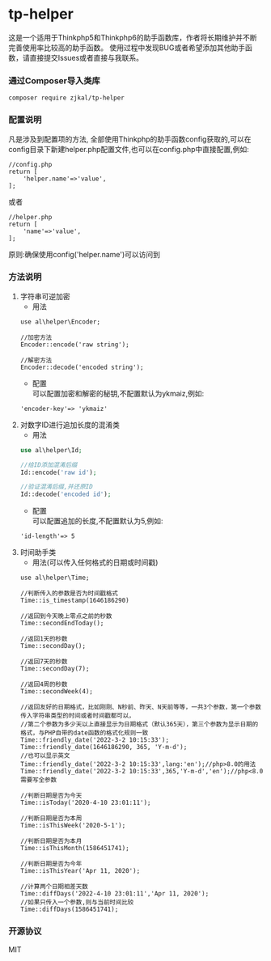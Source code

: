# tp-helper

这是一个适用于Thinkphp5和Thinkphp6的助手函数库，作者将长期维护并不断完善使用率比较高的助手函数。
使用过程中发现BUG或者希望添加其他助手函数，请直接提交Issues或者直接与我联系。

### 通过Composer导入类库

```
composer require zjkal/tp-helper
```

### 配置说明

凡是涉及到配置项的方法, 全部使用Thinkphp的助手函数config获取的,可以在config目录下新建helper.php配置文件,也可以在config.php中直接配置,例如:

```
//config.php
return [
    'helper.name'=>'value',
];
```

或者

```
//helper.php
return [
    'name'=>'value',
];
```

原则:确保使用config('helper.name')可以访问到

### 方法说明

1. 字符串可逆加密
    * 用法
    ```
    use al\helper\Encoder;
    
    //加密方法
    Encoder::encode('raw string');
    
    //解密方法
    Encoder::decode('encoded string');
    ```
    * 配置  
      可以配置加密和解密的秘钥,不配置默认为ykmaiz,例如:
    ```
    'encoder-key'=> 'ykmaiz'
    ```
2. 对数字ID进行追加长度的混淆类
    * 用法
    ```php
    use al\helper\Id;
    
    //给ID添加混淆后缀
    Id::encode('raw id');
    
    //验证混淆后缀,并还原ID
    Id::decode('encoded id');
    ```
    * 配置  
      可以配置追加的长度,不配置默认为5,例如:
    ```
    'id-length'=> 5
    ```
3. 时间助手类
    * 用法(可以传入任何格式的日期或时间戳)
    ```
    use al\helper\Time;
    
    //判断传入的参数是否为时间戳格式
    Time::is_timestamp(1646186290)
   
    //返回到今天晚上零点之前的秒数
    Time::secondEndToday();
   
    //返回1天的秒数
    Time::secondDay();
   
    //返回7天的秒数
    Time::secondDay(7);
   
    //返回4周的秒数
    Time::secondWeek(4);
   
    //返回友好的日期格式，比如刚刚、N秒前、昨天、N天前等等，一共3个参数，第一个参数传入字符串类型的时间或者时间戳都可以，
    //第二个参数为多少天以上直接显示为日期格式（默认365天），第三个参数为显示日期的格式，与PHP自带的date函数的格式化规则一致
    Time::friendly_date('2022-3-2 10:15:33');
    Time::friendly_date(1646186290, 365, 'Y-m-d');
    //也可以显示英文
    Time::friendly_date('2022-3-2 10:15:33',lang:'en');//php>8.0的用法
    Time::friendly_date('2022-3-2 10:15:33',365,'Y-m-d','en');//php<8.0需要写全参数
   
   //判断日期是否为今天
    Time::isToday('2020-4-10 23:01:11');
    
    //判断日期是否为本周
    Time::isThisWeek('2020-5-1');
    
    //判断日期是否为本月
    Time::isThisMonth(1586451741);
    
    //判断日期是否为今年
    Time::isThisYear('Apr 11, 2020');
   
    //计算两个日期相差天数
    Time::diffDays('2022-4-10 23:01:11','Apr 11, 2020');
    //如果只传入一个参数,则与当前时间比较
    Time::diffDays(1586451741);
   
    ```

### 开源协议

MIT